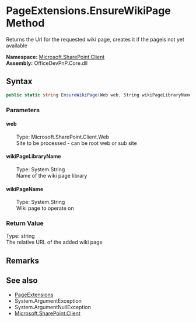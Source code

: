 # PageExtensions.EnsureWikiPage Method  
 Returns the Url for the requested wiki page, creates it if the pageis not yet available   

**Namespace:** [Microsoft.SharePoint.Client](Microsoft.SharePoint.Client.md)  
**Assembly:** OfficeDevPnP.Core.dll  
## Syntax
```C#
public static string EnsureWikiPage(Web web, String wikiPageLibraryName, String wikiPageName)
```
### Parameters
#### web  
&emsp;&emsp;Type: Microsoft.SharePoint.Client.Web  
&emsp;&emsp;Site to be processed - can be root web or sub site  

  

#### wikiPageLibraryName  
&emsp;&emsp;Type: System.String  
&emsp;&emsp;Name of the wiki page library  

  

#### wikiPageName  
&emsp;&emsp;Type: System.String  
&emsp;&emsp;Wiki page to operate on  

  

### Return Value
Type: string  
The relative URL of the added wiki page  


## Remarks
  
## See also
- [PageExtensions](Microsoft.SharePoint.Client.PageExtensions.md) 
- System.ArgumentException
- System.ArgumentNullException
- [Microsoft.SharePoint.Client](Microsoft.SharePoint.Client.md) 
